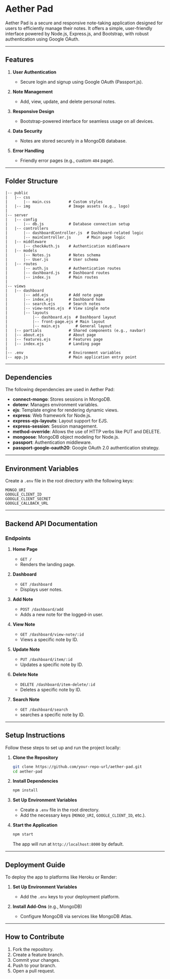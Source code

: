 # Aether Pad

Aether Pad is a secure and responsive note-taking application designed for users to efficiently manage their notes. It offers a simple, user-friendly interface powered by Node.js, Express.js, and Bootstrap, with robust authentication using Google OAuth.

---

## Features

1. **User Authentication**
   - Secure login and signup using Google OAuth (Passport.js).

2. **Note Management**
   - Add, view, update, and delete personal notes.

3. **Responsive Design**
   - Bootstrap-powered interface for seamless usage on all devices.

4. **Data Security**
   - Notes are stored securely in a MongoDB database.

5. **Error Handling**
   - Friendly error pages (e.g., custom `404` page).

---

## Folder Structure

```
|-- public
|   |-- css
|       |-- main.css        # Custom styles
|   |-- img                 # Image assets (e.g., logo)
|
|-- server
|   |-- config
|       |-- db.js           # Database connection setup
|   |-- controllers
|       |-- dashboardController.js  # Dashboard-related logic
|       |-- mainController.js       # Main page logic
|   |-- middleware
|       |-- checkAuth.js    # Authentication middleware
|   |-- models
|       |-- Notes.js        # Notes schema
|       |-- User.js         # User schema
|   |-- routes
|       |-- auth.js         # Authentication routes
|       |-- dashboard.js    # Dashboard routes
|       |-- index.js        # Main routes
|
|-- views
|   |-- dashboard
|       |-- add.ejs         # Add note page
|       |-- index.ejs       # Dashboard home
|       |-- search.ejs      # Search notes
|       |-- view-notes.ejs  # View single note
|       |-- layouts
|           |-- dashboard.ejs  # Dashboard layout
|           |-- front-page.ejs # Main layout
|           |-- main.ejs       # General layout
|   |-- partials            # Shared components (e.g., navbar)
|   |-- about.ejs           # About page
|   |-- features.ejs        # Features page
|   |-- index.ejs           # Landing page
|
|-- .env                    # Environment variables
|-- app.js                  # Main application entry point
```

---

## Dependencies

The following dependencies are used in Aether Pad:

- **connect-mongo**: Stores sessions in MongoDB.
- **dotenv**: Manages environment variables.
- **ejs**: Template engine for rendering dynamic views.
- **express**: Web framework for Node.js.
- **express-ejs-layouts**: Layout support for EJS.
- **express-session**: Session management.
- **method-override**: Allows the use of HTTP verbs like PUT and DELETE.
- **mongoose**: MongoDB object modeling for Node.js.
- **passport**: Authentication middleware.
- **passport-google-oauth20**: Google OAuth 2.0 authentication strategy.

---

## Environment Variables

Create a `.env` file in the root directory with the following keys:

```env
MONGO_URI
GOOGLE_CLIENT_ID
GOOGLE_CLIENT_SECRET
GOOGLE_CALLBACK_URL
```

---

## Backend API Documentation

### Endpoints

1. **Home Page**
   - `GET /`
   - Renders the landing page.

2. **Dashboard**
   - `GET /dashboard`
   - Displays user notes.

3. **Add Note**
   - `POST /dashboard/add`
   - Adds a new note for the logged-in user.

4. **View Note**
   - `GET /dashboard/view-note/:id`
   - Views a specific note by ID.

5. **Update Note**
   - `PUT /dashboard/item/:id`
   - Updates a specific note by ID.

6. **Delete Note**
   - `DELETE /dashboard/item-delete/:id`
   - Deletes a specific note by ID.
     
7. **Search Note**
   - `GET /dashboard/search`
   - searches a specific note by ID.
---

## Setup Instructions

Follow these steps to set up and run the project locally:

1. **Clone the Repository**
   ```bash
   git clone https://github.com/your-repo-url/aether-pad.git
   cd aether-pad
   ```

2. **Install Dependencies**
   ```bash
   npm install
   ```

3. **Set Up Environment Variables**
   - Create a `.env` file in the root directory.
   - Add the necessary keys (`MONGO_URI`, `GOOGLE_CLIENT_ID`, etc.).

4. **Start the Application**
   ```bash
   npm start
   ```
   The app will run at `http://localhost:8000` by default.

---

## Deployment Guide

To deploy the app to platforms like Heroku or Render:

1. **Set Up Environment Variables**
   - Add the `.env` keys to your deployment platform.



3. **Install Add-Ons** (e.g., MongoDB)
   - Configure MongoDB via services like MongoDB Atlas.

---

## How to Contribute

1. Fork the repository.
2. Create a feature branch.
3. Commit your changes.
4. Push to your branch.
5. Open a pull request.



